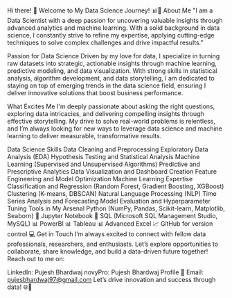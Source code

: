 Hi there! 👋 Welcome to My Data Science Journey! 📊🚀
About Me
"I am a Data Scientist with a deep passion for uncovering valuable insights through advanced analytics and machine learning. With a solid background in data science, I constantly strive to refine my expertise, applying cutting-edge techniques to solve complex challenges and drive impactful results."

Passion for Data Science
Driven by my love for data, I specialize in turning raw datasets into strategic, actionable insights through machine learning, predictive modeling, and data visualization. With strong skills in statistical analysis, algorithm development, and data storytelling, I am dedicated to staying on top of emerging trends in the data science field, ensuring I deliver innovative solutions that boost business performance.

What Excites Me
I'm deeply passionate about asking the right questions, exploring data intricacies, and delivering compelling insights through effective storytelling. My drive to solve real-world problems is relentless, and I’m always looking for new ways to leverage data science and machine learning to deliver measurable, transformative results.

Data Science Skills
Data Cleaning and Preprocessing
Exploratory Data Analysis (EDA)
Hypothesis Testing and Statistical Analysis
Machine Learning (Supervised and Unsupervised Algorithms)
Predictive and Prescriptive Analytics
Data Visualization and Dashboard Creation
Feature Engineering and Model Optimization
Machine Learning Expertise
Classification and Regression (Random Forest, Gradient Boosting, XGBoost)
Clustering (K-means, DBSCAN)
Natural Language Processing (NLP)
Time Series Analysis and Forecasting
Model Evaluation and Hyperparameter Tuning
Tools in My Arsenal
Python (NumPy, Pandas, Scikit-learn, Matplotlib, Seaborn) 🐍
Jupyter Notebook 📓
SQL (Microsoft SQL Management Studio, MySQL) 📊
PowerBI 📊
Tableau 📊
Advanced Excel 📈
GitHub for version control 💻
Get in Touch
I’m always excited to connect with fellow data professionals, researchers, and enthusiasts. Let’s explore opportunities to collaborate, share knowledge, and build a data-driven future together! Reach out to me on:

LinkedIn: Pujesh Bhardwaj
novyPro: Pujesh Bhardwaj Profile
📧 Email: pujesbhardwaj97@gmail.com
Let’s drive innovation and success through data! 🌐🚀
